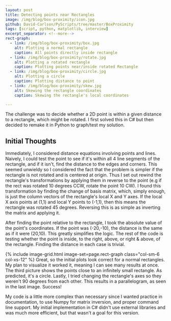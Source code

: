 ```yaml
---
layout: post
title: Detecting points near Rectangles
image: /img/blog/box-proximity/icon.jpg
github: David-Carlson/PyScripts/tree/master/BoxProximity
tags: [script, python, matplotlib, interview]
excerpt_separator: <!--more-->
rect-graph:
  - link: /img/blog/box-proximity/box.jpg
    alt: Plotting a normal rectangle
    caption: All points directly inside rectangle
  - link: /img/blog/box-proximity/rotate.jpg
    alt: Plotting a rotated rectangle
    caption: Plotting points near/inside rotated Rectangle
  - link: /img/blog/box-proximity/circle.jpg
    alt: Plotting a circle
    caption: Plotting distance to point
  - link: /img/blog/box-proximity/skew.jpg
    alt: Skewing the rectangle coordinates
    caption: Skewing the rectangle's local coordinates

---
```

<!-- TODO: Add image and inline images above -->
<!-- Add latex and/or SVG graphics
https://www.janvas.com/v6.1/janvas_web_6.1/en/howto.php
-->

The challenge was to decide whether a 2D point is within a given distance to a rectangle, which might be rotated. I first solved this in C# but then decided to remake it in Python to graph/test my solution.
<!--more-->

## Initial Thoughts
Immediately, I considered distance equations involving points and lines. Naively, I could test the point to see if it's within all 4 line segments of the rectangle, and if it isn't, find the distance to the edges and corners. This seemed unwieldy so I considered the fact that the problem is simpler if the rectangle is not rotated and is centered at origin. Thus I set out rewind the rectangle's
transformations by applying them in reverse to the point (e.g if the rect was rotated 10 degrees CCW, rotate the point 10 CW).
I found this transformation by finding the change of basis matrix, which, simply enough, is just the column vectors of the rectangle's local X and Y axes. If the local X axis points at (1,1) and local Y points to (-1,1), then this means the rectangle was rotated
45 degrees. Reversing this is as simple as inverting the matrix and applying it.
<!-- Draw latex matrix -->
<!-- Picture showing rect transformation -->
<!-- Latex of matrices used -->
<!-- Link to resources used -->
After finding the point relative to the rectangle, I took the absolute value of the point's coordinates.
If the point was (-20,-10), the distance is the same as if it were (20,10). This greatly simplifies the logic.
The rest of the code is testing whether the point is inside, to the right, above, or right & above, of the rectangle.
Finding the distance in each case is trivial.

{% include image-grid.html image-set=page.rect-graph class="col-sm-6 col-xs-12" %}
Great, so the initial plots look correct for a normal rectangles. My plan to visualize it worked it, meaning I can see many results at once. The third picture shows the points close to an infinitely small rectangle. As predicted, it's a circle. Lastly, I tried changing the rectangle's axes so they weren't 90 degrees from each other. This results in a parallelogram, as seen in the last image. Success!

My code is a little more complex than necessary since I wanted practice in documentation,
to use Numpy for matrix inversion, and proper command line support. My initial implementation in C#
didn't use external libraries and was much more efficient, but that wasn't a goal for this version.
